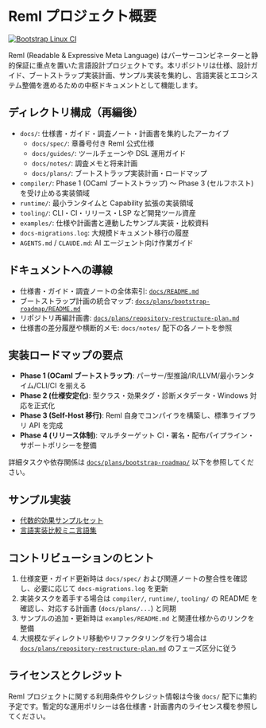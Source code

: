 # Reml プロジェクト概要

[![Bootstrap Linux CI](https://github.com/dolphilia/kestrel/actions/workflows/bootstrap-linux.yml/badge.svg)](https://github.com/dolphilia/kestrel/actions/workflows/bootstrap-linux.yml)

Reml (Readable & Expressive Meta Language) はパーサーコンビネーターと静的保証に重点を置いた言語設計プロジェクトです。本リポジトリは仕様、設計ガイド、ブートストラップ実装計画、サンプル実装を集約し、言語実装とエコシステム整備を進めるための中枢ドキュメントとして機能します。

## ディレクトリ構成（再編後）

- `docs/`: 仕様書・ガイド・調査ノート・計画書を集約したアーカイブ
  - `docs/spec/`: 章番号付き Reml 公式仕様
  - `docs/guides/`: ツールチェーンや DSL 運用ガイド
  - `docs/notes/`: 調査メモと将来計画
  - `docs/plans/`: ブートストラップ実装計画・ロードマップ
- `compiler/`: Phase 1 (OCaml ブートストラップ) 〜 Phase 3 (セルフホスト) を受け止める実装領域
- `runtime/`: 最小ランタイムと Capability 拡張の実装領域
- `tooling/`: CLI・CI・リリース・LSP など開発ツール資産
- `examples/`: 仕様や計画書と連動したサンプル実装・比較資料
- `docs-migrations.log`: 大規模ドキュメント移行の履歴
- `AGENTS.md` / `CLAUDE.md`: AI エージェント向け作業ガイド

## ドキュメントへの導線

- 仕様書・ガイド・調査ノートの全体索引: [`docs/README.md`](docs/README.md)
- ブートストラップ計画の統合マップ: [`docs/plans/bootstrap-roadmap/README.md`](docs/plans/bootstrap-roadmap/README.md)
- リポジトリ再編計画書: [`docs/plans/repository-restructure-plan.md`](docs/plans/repository-restructure-plan.md)
- 仕様書の差分履歴や横断的メモ: `docs/notes/` 配下の各ノートを参照

## 実装ロードマップの要点

- **Phase 1 (OCaml ブートストラップ)**: パーサー/型推論/IR/LLVM/最小ランタイム/CLI/CI を揃える
- **Phase 2 (仕様安定化)**: 型クラス・効果タグ・診断メタデータ・Windows 対応を正式化
- **Phase 3 (Self-Host 移行)**: Reml 自身でコンパイラを構築し、標準ライブラリ API を完成
- **Phase 4 (リリース体制)**: マルチターゲット CI・署名・配布パイプライン・サポートポリシーを整備

詳細タスクや依存関係は [`docs/plans/bootstrap-roadmap/`](docs/plans/bootstrap-roadmap/) 以下を参照してください。

## サンプル実装

- [代数的効果サンプルセット](examples/algebraic-effects/README.md)
- [言語実装比較ミニ言語集](examples/language-impl-comparison/README.md)

## コントリビューションのヒント

1. 仕様変更・ガイド更新時は `docs/spec/` および関連ノートの整合性を確認し、必要に応じて `docs-migrations.log` を更新
2. 実装タスクを着手する場合は `compiler/`, `runtime/`, `tooling/` の README を確認し、対応する計画書 (`docs/plans/...`) と同期
3. サンプルの追加・更新時は `examples/README.md` と関連仕様からのリンクを整備
4. 大規模なディレクトリ移動やリファクタリングを行う場合は [`docs/plans/repository-restructure-plan.md`](docs/plans/repository-restructure-plan.md) のフェーズ区分に従う

## ライセンスとクレジット

Reml プロジェクトに関する利用条件やクレジット情報は今後 `docs/` 配下に集約予定です。暫定的な運用ポリシーは各仕様書・計画書内のライセンス欄を参照してください。
